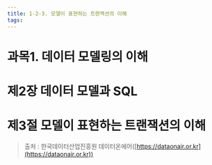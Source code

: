 ```yaml
---
title: 1-2-3. 모델이 표현하는 트랜잭션의 이해
tags: 
---
```


# 과목1. 데이터 모델링의 이해
# 제2장 데이터 모델과 SQL
# 제3절 모델이 표현하는 트랜잭션의 이해



> 출처 : 한국데이터산업진흥원 데이터온에어([https://dataonair.or.kr](https://dataonair.or.kr))